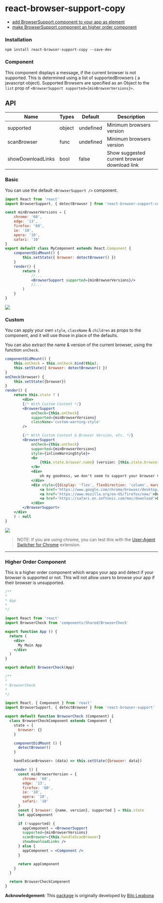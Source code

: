 # react-browser-support-copy

- [add BrowserSupport component to your app as element](#user-content-component)
- [make BrowserSupport component an higher order component](#user-content-higher-order-component)

### Installation

`npm install react-browser-support-copy --save-dev`

### Component

This component displays a message, if the current browser is not supported.
This is determined using a list of supportedBrowsers ( a javascript object).
Supported Browsers are specified as an Object to the `list` prop of `<BrowserSupport supported={minBrowserVersions}>`.

## API

| Name | Types | Default | Description |
|---|---|---|---|
| supported | object | undefined | Minimum browsers version |
| scanBrowser | func | undefined | Minimum browsers version |
| showDownloadLinks | bool | false | Show suggested current browser download link |

### Basic

You can use the default `<BrowserSupport />` component.

```jsx
import React from 'react'
import BrowserSupport, { detectBrowser } from 'react-browser-support-copy'

const minBrowserVersions = {
    chrome: '60',
    edge: '13',
    firefox: '60',
    ie: '10',
    opera: '10',
    safari: '10'
}
export default class MyComponent extends React.Component {
    componentDidMount() {
        this.setState({ browser: detectBrowser() })
    }
    render() {
        return (
            //...
            <BrowserSupport supported={minBrowserVersions}/>
            //...
        )
    }
}
```

![](https://github.com/noelalfonsomiranda/react-browser-support-copy/blob/master/docs/default.png)

### Custom

You can apply your own `style`, `className` & `children` as props to the component, and it will use those in place of the defaults.

You can also extract the name & version of the current browser, using the function `onCheck`.

```jsx
componentDidMount() {
    this.onCheck = this.onCheck.bind(this);
    this.setState({ browser: detectBrowser() })
}
onCheck(browser) {
    this.setState({browser})
}
render() {
    return this.state ? (
        <div>
        {/* With Custom Content */}
        <BrowserSupport
            onCheck={this.onCheck}
            supported={minBrowserVersions}
            className='custom-warning-style'
        />

        {/* With Custom Content & Browser Version, etc. */}
        <BrowserSupport
            onCheck={this.onCheck}
            supported={minBrowserVersions}
            style={inlineWarningStyle}>
            <b>
                {this.state.browser.name} (version: {this.state.browser.version}) unsupported
            </b> 
            <div>
                oh my goodness, we don't seem to support your browser 😳
            </div>
            <div style={{display: 'flex', flexDirection: 'column', marginTop: '1em'}}>
                <a href='https://www.google.com/chrome/browser/desktop/index.html'>Download Chrome</a>
                <a href='https://www.mozilla.org/en-US/firefox/new/'>Download Firefox</a>
                <a href='https://safari.en.softonic.com/mac/download'>Download Safari</a>
            </div>
        </BrowserSupport>
    </div>
    ) : null
}
```

![](https://github.com/noelalfonsomiranda/react-browser-support-copy/blob/master/docs/custom.png)

> NOTE: If you are using chrome, you can test this with the [User-Agent Switcher for Chrome](https://chrome.google.com/webstore/search/user%20agent%20switcher) extension.

---

### Higher Order Component

This is a higher order component which wraps your app and detect if your browser is supported or not.
This will not allow users to browse your app if their browser is unsupported.

```jsx
/**
*
* App
*
*/

import React from 'react'
import BrowserCheck from 'components/Shared/BrowserCheck'

export function App () {
  return (
    <div>
      My Main App
    </div>
  )
}

export default BrowserCheck(App)
```

```jsx
/**
*
* BrowserCheck
*
*/

import React, { Component } from 'react'
import BrowserSupport, { detectBrowser } from 'react-browser-support'

export default function BrowserCheck (Component) {
  class BrowserCheckComponent extends Component {
    state = {
      browser: {}
    }

    componentDidMount () {
      detectBrowser()
    }

    handleScanBrowser= (data) => this.setState({browser: data})

    render () {
      const minBrowserVersion = {
        chrome: '60',
        edge: '13',
        firefox: '60',
        ie: '10',
        opera: '10',
        safari: '10'
      }
      const { browser: {name, version}, supported } = this.state
      let appComponent

      if (!supported) {
        appComponent = <BrowserSupport
        supported={minBrowserVersions}
        scanBrowser={this.handleScanBrowser}
        showDownloadLinks />
      } else {
        appComponent = <Component />
      }

      return appComponent
    }
  }

  return BrowserCheckComponent
}
```

**Acknowledgement:**
This [package](https://github.com/bilo-io/react-browser-support) is originally developed by [Bilo Lwabona](https://github.com/bilo-io)
